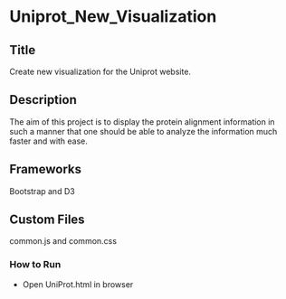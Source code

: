 # Uniprot_New_Visualization

## Title

Create new visualization for the Uniprot website. 

## Description

The aim of this project is to display the protein alignment information in such a manner that one should be able to  analyze the information much faster and with ease.

## Frameworks

Bootstrap and D3

## Custom Files

common.js and common.css

### How to Run
* Open UniProt.html in browser
